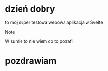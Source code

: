 # dzień dobry

to moj super testowa webowa aplikacja w Svelte

> [!NOTE]  
> W sumie to nie wiem co to potrafi

# pozdrawiam
